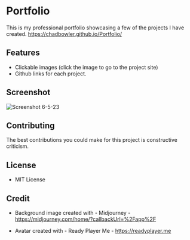 # Portfolio

This is my professional portfolio showcasing a few of the projects I have created.
https://chadbowler.github.io/Portfolio/

## Features

* Clickable images (click the image to go to the project site)
* Github links for each project.

## Screenshot

![Screenshot 6-5-23](https://github.com/ChadBowler/Portfolio/assets/127648744/ea00065a-44f5-406e-86e6-ac6301da3eef)

## Contributing

The best contributions you could make for this project is constructive criticism.

## License

* MIT License

## Credit

* Background image created with - Midjourney - https://midjourney.com/home/?callbackUrl=%2Fapp%2F

* Avatar created with - Ready Player Me - https://readyplayer.me



